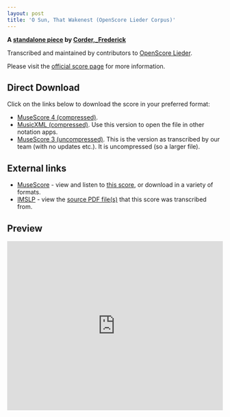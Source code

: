 ```yaml
---
layout: post
title: 'O Sun, That Wakenest (OpenScore Lieder Corpus)'
---
```


__A [standalone piece](https://fourscoreandmore.org/openscore/lieder/Corder,_Frederick/_/) by [Corder,_Frederick](https://fourscoreandmore.org/openscore/lieder/Corder,_Frederick)__

Transcribed and maintained by contributors to [OpenScore Lieder].

Please visit the [official score page] for more information.

[official score page]: https://musescore.com/openscore-lieder-corpus/scores/6480349
[OpenScore Lieder]: https://musescore.com/openscore-lieder-corpus

## Direct Download

Click on the links below to download the score in your preferred format:
- [MuseScore 4 (compressed)](https://github.com/openscore/lieder/blob/main/scores/Corder,_Frederick/_/O_Sun,_That_Wakenest/lc6480349.mscz?raw=true).
- [MusicXML (compressed)](https://github.com/openscore/lieder/blob/main/scores/Corder,_Frederick/_/O_Sun,_That_Wakenest/lc6480349.mxl?raw=true). Use this version to open the file in other notation apps.
- [MuseScore 3 (uncompressed)](https://github.com/openscore/lieder/blob/main/scores/Corder,_Frederick/_/O_Sun,_That_Wakenest/lc6480349.mscx?raw=true). This is the version as transcribed by our team (with no updates etc.). It is uncompressed (so a larger file).

## External links

- [MuseScore] - view and listen to [this score][MuseScore], or download in a variety of formats.
- [IMSLP] - view the [source PDF file(s)][IMSLP] that this score was transcribed from.

[MuseScore]: https://musescore.com/score/6480349
[IMSLP]: https://imslp.org/wiki/Special:ReverseLookup/183806

## Preview

<iframe width="100%" height="394" src="https://musescore.com/openscore-lieder-corpus/scores/6480349/embed" frameborder="0" allowfullscreen allow="autoplay; fullscreen"></iframe>
